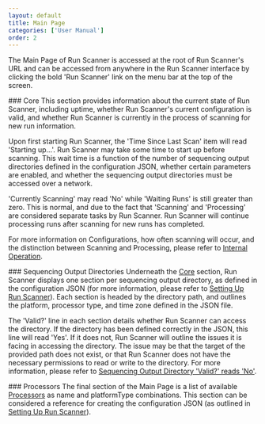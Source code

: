 ```yaml
---
layout: default
title: Main Page
categories: ['User Manual']
order: 2
---
```


<!-- TODO: Add image without any identifiable info in it -->

The Main Page of Run Scanner is accessed at the root of Run Scanner's URL and can be accessed from anywhere in the Run Scanner interface by clicking the bold 'Run Scanner' link on the menu bar at the top of the screen.

<a id="core" />
### Core
This section provides information about the current state of Run Scanner, including uptime, whether Run Scanner's current configuration is valid, and whether Run Scanner is currently in the process of scanning for new run information. 

Upon first starting Run Scanner, the 'Time Since Last Scan' item will read 'Starting up...'. Run Scanner may take some time to start up before scanning. This wait time is a function of the number of sequencing output directories defined in the configuration JSON, whether certain parameters are enabled, and whether the sequencing output directories must be accessed over a network. <!-- Is this accurate? -->

'Currently Scanning' may read 'No' while 'Waiting Runs' is still greater than zero. This is normal, and due to the fact that 'Scanning' and 'Processing' are considered separate tasks by Run Scanner. Run Scanner will continue processing runs after scanning for new runs has completed. 

For more information on Configurations, how often scanning will occur, and the distinction between Scanning and Processing, please refer to <a href="internal.html">Internal Operation</a>. 

<a id="sequencers" />
### Sequencing Output Directories
Underneath the <a href="#core">Core</a> section, Run Scanner displays one section per sequencing output directory, as defined in the configuration JSON (for more information, please refer to <a href="installation.html#setup">Setting Up Run Scanner</a>). Each section is headed by the directory path, and outlines the platform, processor type, and time zone defined in the JSON file. 

The 'Valid?' line in each section details whether Run Scanner can access the directory. If the directory has been defined correctly in the JSON, this line will read 'Yes'. If it does not, Run Scanner will outline the issues it is facing in accessing the directory. The issue may be that the target of the provided path does not exist, or that Run Scanner does not have the necessary permissions to read or write to the directory. For more information, please refer to <a href="troubleshooting.html#SequencerInvalid">Sequencing Output Directory 'Valid?' reads 'No'</a>.

<a id="processors" />
### Processors
The final section of the Main Page is a list of available <a href="internal.html#processors">Processors</a> as name and platformType combinations. This section can be considered a reference for creating the configuration JSON (as outlined in <a href="installation.html#setup">Setting Up Run Scanner</a>). 
